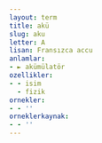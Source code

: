 ```yaml
---
layout: term
title: akü
slug: aku
letter: A
lisan: Fransızca accu
anlamlar:
- ► akümülatör
ozellikler:
- - isim
  - fizik
ornekler:
- - ''
orneklerkaynak:
- - ''
---
```

